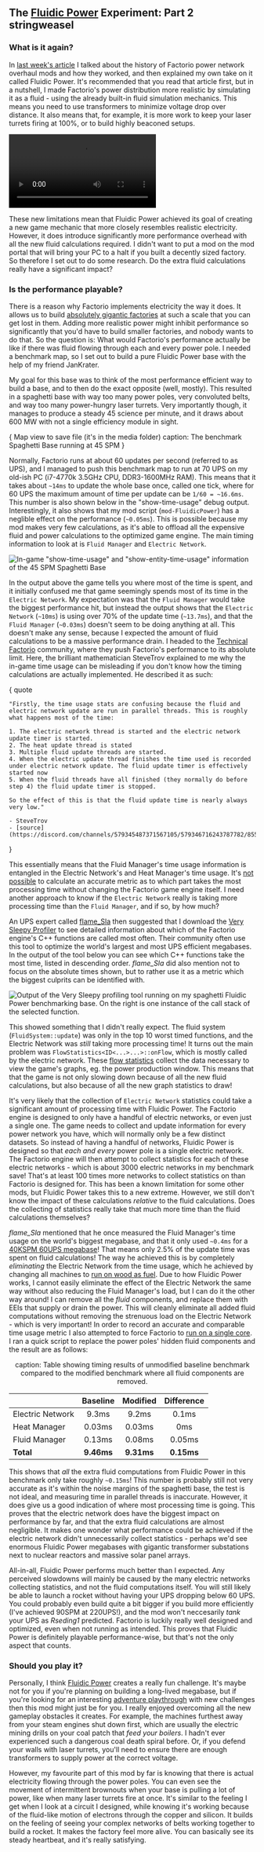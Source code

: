 ## The [Fluidic Power](https://mods.factorio.com/mod/FluidicPower) Experiment: Part 2 <author>stringweasel</author>

### What is it again?

In [last week's article](https://alt-f4.blog/ALTF4-51/) I talked about the history of Factorio power network overhaul mods and how they worked, and then explained my own take on it called Fluidic Power. It's recommended that you read that article first, but in a nutshell, I made Factorio's power distribution more realistic by simulating it as a fluid - using the already built-in fluid simulation mechanics. This means you need to use transformers to minimize voltage drop over distance. It also means that, for example, it is more work to keep your laser turrets firing at 100%, or to build highly beaconed setups.

![An exmaple of biters attacking an outpost with \"show-fluid-box-info\" turned on. The green bar shows the fluid level and blue shows the fluid speed. Notice the lasers intermittently turning off.](media/biters-attack.mp4)

These new limitations mean that Fluidic Power achieved its goal of creating a new game mechanic that more closely resembles realistic electricity. However, it does introduce significantly more performance overhead with all the new fluid calculations required. I didn't want to put a mod on the mod portal that will bring your PC to a halt if you built a decently sized factory. So therefore I set out to do some research. Do the extra fluid calculations really have a significant impact?

### Is the performance playable?

There is a reason why Factorio implements electricity the way it does. It allows us to build [absolutely gigantic factories](https://forums.factorio.com/viewtopic.php?f=204&t=60816) at such a scale that you can get lost in them. Adding more realistic power might inhibit performance so significantly that you'd have to build smaller factories, and nobody wants to do that. So the question is: What would Factorio's performance actually be like if there was fluid flowing through each and every power pole. I needed a benchmark map, so I set out to build a pure Fluidic Power base with the help of my friend JanKrater.

My goal for this base was to think of the most performance efficient way to build a base, and to then do the exact opposite (well, mostly). This resulted in a spaghetti base with way too many power poles, very convoluted belts, and way too many power-hungry laser turrets. Very importantly though, it manages to produce a steady 45 science per minute, and it draws about 600 MW with not a single efficiency module in sight.

{
    Map view to save file (it's in the media folder)
    caption: The benchmark Spaghetti Base running at 45 SPM
}

Normally, Factorio runs at about 60 updates per second (referred to as UPS), and I managed to push this benchmark map to run at 70 UPS on my old-ish PC (i7-4770k 3.5GHz CPU, DDR3-1600MHz RAM). This means that it takes about `~14ms` to update the whole base once, called one tick, where for 60 UPS the maximum amount of time per update can be `1/60 = ~16.6ms`. This number is also shown below in the "show-time-usage" debug output. Interestingly, it also shows that my mod script (`mod-FluidicPower`) has a neglible effect on the performance (`~0.05ms`). This is possible because my mod makes very few calculations, as it's able to offload all the expensive fluid and power calculations to the optimized game engine. The main timing information to look at is `Fluid Manager` and `Electric Network`.

![In-game "show-time-usage" and "show-entity-time-usage" information of the 45 SPM Spaghetti Base](media/show-time-usage.png)

In the output above the game tells you where most of the time is spent, and it initially confused me that game seemingly spends most of its time in the `Electric Network`. My expectation was that the `Fluid Manager` would take the biggest performance hit, but instead the output shows that the `Electric Network` (`~10ms`) is using over 70% of the update time (`~13.7ms`), and that the `Fluid Manager` (`~0.03ms`) doesn't seem to be doing anything at all. This doesn't make any sense, because I expected the amount of fluid calculations to be a massive performance drain. I headed to the [Technical Factorio](reddit.com/r/technicalfactorio) community, where they push Factorio's performance to its absolute limit. Here, the brilliant mathematician SteveTrov explained to me why the in-game time usage can be misleading if you don't know how the timing calculations are actually implemented. He described it as such:

{
    quote

    "Firstly, the time usage stats are confusing because the fluid and electric network update are run in parallel threads. This is roughly what happens most of the time:

    1. The electric network thread is started and the electric network update timer is started.
    2. The heat update thread is stated
    3. Multiple fluid update threads are started.
    4. When the electric update thread finishes the time used is recorded under electric network update. The fluid update timer is effectively started now
    5. When the fluid threads have all finished (they normally do before step 4) the fluid update timer is stopped.

    So the effect of this is that the fluid update time is nearly always very low."

    - SteveTrov
    - [source](https://discord.com/channels/579345487371567105/579346716243787782/855875612274851881)
}

This essentially means that the Fluid Manager's time usage information is entangled in the Electric Network's and Heat Manager's time usage. It's [not possible](https://discord.com/channels/579345487371567105/579345487837003836/784493971824312340) to calculate an accurate metric as to which part takes the most processing time without changing the Factorio game engine itself. I need another approach to know if the `Electric Network` really is taking more processing time than the `Fluid Manager`, and if so, by how much?

An UPS expert called [flame_Sla](https://www.reddit.com/r/technicalfactorio/comments/ks2xtk/20k_spm_201000spm_belts_v30/) then suggested that I download the [Very Sleepy Profiler](http://www.codersnotes.com/sleepy/) to see detailed information about which of the Factorio engine's C++ functions are called most often. Their community often use this tool to optimize the world's largest and most UPS efficient megabases. In the output of the tool below you can see which C++ functions take the most time, listed in descending order. *flame_Sla* did also mention not to focus on the absolute times shown, but to rather use it as a metric which the biggest culprits can be identified with.

![Output of the Very Sleepy profiling tool running on my spaghetti Fluidic Power benchmarking base. On the right is one instance of the call stack of the selected function.](media/sleepy-cs-output.png)

This showed something that I didn't really expect. The fluid system (`FluidSystem::update`) was only in the top 10 worst timed functions, and the Electric Network was _still_ taking more processing time! It turns out the main problem was `FlowStatistics<ID<...>...>::onFlow`, which is mostly called by the electric network. These [flow statistics](https://lua-api.factorio.com/latest/LuaFlowStatistics.html) collect the data necessary to view the game's graphs, eg. the power production window. This means that that the game is not only slowing down because of all the new fluid calculations, but also because of all the new graph statistics to draw!

It's very likely that the collection of `Electric Network` statistics could take a significant amount of processing time with Fluidic Power. The Factorio engine is designed to only have a handful of electric networks, or even just a single one. The game needs to collect and update information for every power network you have, which will normally only be a few distinct datasets. So instead of having a handful of networks, Fluidic Power is designed so that _each and every_ power pole is a single electric network. The Factorio engine will then attempt to collect statistics for each of these electric networks - which is about 3000 electric networks in my benchmark save! That's at least 100 times more networks to collect statistics on than Factorio is designed for. This has been a known limitation for some other mods, but Fluidic Power takes this to a new extreme. However, we still don't know the impact of these calculations _relative_ to the fluid calculations. Does the collecting of statistics really take that much more time than the fluid calculations themselves?

*flame_Sla* mentioned that he once measured the Fluid Manager's time usage on the world's biggest megabase, and that it only used `~0.4ms` for a [40KSPM 60UPS megabase](https://www.reddit.com/r/factorio/comments/nmxayx/new_ups_record_40k_spm_60_ups_no_mods_details_in/)! That means only 2.5% of the update time was spent on fluid calculations! The way he achieved this is by completely _eliminating_ the Electric Network from the time usage, which he achieved by changing all machines to [run on wood as fuel](https://discord.com/channels/579345487371567105/579346716243787782/825170120162148383). Due to how Fluidic Power works, I cannot easily eliminate the effect of the Electric Network the same way without also reducing the Fluid Manager's load, but I can do it the other way around! I can remove all the _fluid_ components, and replace them with EEIs that supply or drain the power. This will cleanly eliminate all added fluid computations without removing the strenuous load on the Electric Network - which is very important! In order to record an accurate and comparable time usage metric I also attempted to force Factorio to [run on a single core](https://www.reddit.com/r/technicalfactorio/comments/mead38/how_to_turn_off_multithreading_to_get_more_useful/). I ran a quick script to replace the power poles' hidden fluid components and the result are as follows:

<center>

caption: Table showing timing results of unmodified baseline benchmark compared to the modified benchmark where all fluid components are removed.

|                  	| Baseline 	| Modified 	| Difference 	|
|------------------	|:--------:	|:--------: |:-----------:|
| Electric Network 	| 9.3ms    	| 9.2ms     | 0.1ms      	|
| Heat Manager     	| 0.03ms   	| 0.03ms    | 0ms        	|
| Fluid Manager    	| 0.13ms   	| 0.08ms    | 0.05ms     	|
| **Total**         | **9.46ms**|**9.31ms** | **0.15ms**    |

</center>

This shows that _all_ the extra fluid computations from Fluidic Power in this benchmark only take roughly `~0.15ms`! This number is probably still not very accurate as it's within the noise margins of the spaghetti base, the test is not ideal, and measuring time in parallel threads is inaccurate. However, it does give us a good indication of where most processing time is going. This proves that the electric network does have the biggest impact on performance by far, and that the extra fluid calculations are almost negligible. It makes one wonder what performance could be achieved if the electric network didn't unnecessarily collect statistics - perhaps we'd see enormous Fluidic Power megabases with gigantic transformer substations next to nuclear reactors and massive solar panel arrays.

All-in-all, Fluidic Power performs much better than I expected. Any perceived slowdowns will mainly be caused by the many electric networks collecting statistics, and not the fluid computations itself. You will still likely be able to launch a rocket without having your UPS dropping below 60 UPS. You could probably even build quite a bit bigger if you build more efficiently (I've achieved 90SPM at 220UPS!), and the mod won't neccesarily *tank* your UPS as *Rseding1* predicted. Factorio is luckily really well designed and optimized, even when not running as intended. This proves that Fluidic Power is definitely playable performance-wise, but that's not the only aspect that counts.

### Should you play it?

Personally, I think [Fluidic Power](https://mods.factorio.com/mod/FluidicPower) creates a really fun challenge. It's maybe not for you if you're planning on building a long-lived megabase, but if you're looking for an interesting [adventure playthrough](https://www.reddit.com/r/factorio/comments/qna0s7/comment/hjinkhd/) with new challenges then this mod might just be for you. I really enjoyed overcoming all the new gameplay obstacles it creates. For example, the machines furthest away from your steam engines shut down first, which are usually the electric mining drills on your coal patch that _feed your boilers_. I hadn't ever experienced such a dangerous coal death spiral before. Or, if you defend your walls with laser turrets, you'll need to ensure there are enough transformers to supply power at the correct voltage.

However, my favourite part of this mod by far is knowing that there is actual electricity flowing through the power poles. You can even see the movement of intermittent brownouts when your base is pulling a lot of power, like when many laser turrets fire at once. It's similar to the feeling I get when I look at a circuit I designed, while knowing it's working because of the fluid-like motion of electrons through the copper and silicon. It builds on the feeling of seeing your complex networks of belts working together to build a rocket. It makes the factory feel more alive. You can basically see its steady heartbeat, and it's really satisfying.
